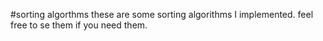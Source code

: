 #sorting algorthms
these are some sorting algorithms I implemented. feel free to se them if you need them.
